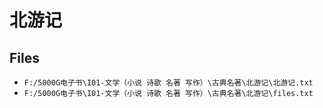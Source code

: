 # 北游记

## Files

- `F:/5000G电子书\I01-文学（小说 诗歌 名著 写作）\古典名著\北游记\北游记.txt`
- `F:/5000G电子书\I01-文学（小说 诗歌 名著 写作）\古典名著\北游记\files.txt`
